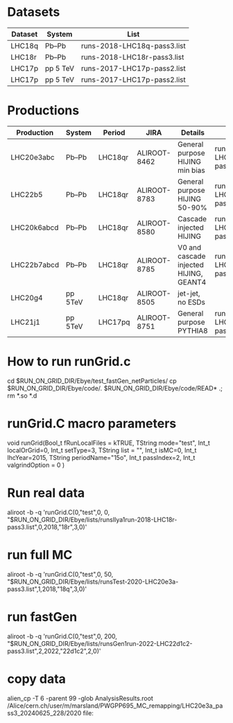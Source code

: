 # Datasets

| Dataset | System   | List                        |
| ------- | -------- | --------------------------- |
| LHC18q  | Pb–Pb    | runs-2018-LHC18q-pass3.list |
| LHC18r  | Pb–Pb    | runs-2018-LHC18r-pass3.list |
| LHC17p  | pp 5 TeV | runs-2017-LHC17p-pass2.list |
| LHC17p  | pp 5 TeV | runs-2017-LHC17p-pass2.list |

# Productions

| Production  | System  | Period  | JIRA         | Details                                | Lists                                   |
| ----------- | ------- | ------- | ------------ | -------------------------------------- | --------------------------------------- |
| LHC20e3abc  | Pb–Pb   | LHC18qr | ALIROOT-8462 | General purpose HIJING min bias        | runsMC-2020-LHC20e3[a,b,c]-pass3.list   |
| LHC22b5     | Pb–Pb   | LHC18qr | ALIROOT-8783 | General purpose HIJING 50-90%          | runsMC-2022-LHC22b5-pass3.list          |
| LHC20k6abcd | Pb–Pb   | LHC18qr | ALIROOT-8580 | Cascade injected HIJING                | runsMC-2020-LHC20k6[a,b,c,d]-pass3.list |
| LHC22b7abcd | Pb–Pb   | LHC18qr | ALIROOT-8785 | V0 and cascade injected HIJING, GEANT4 | runsMC-2022-LHC22b7[a,b,c,d]-pass3.list |
| LHC20g4     | pp 5TeV | LHC18qr | ALIROOT-8505 | jet-jet, no ESDs                       |                                         |
| LHC21j1     | pp 5TeV | LHC17pq | ALIROOT-8751 | General purpose PYTHIA8                | runsMC-2021-LHC21j1a_cent-pass2.list    |

# How to run runGrid.c
cd $RUN_ON_GRID_DIR/Ebye/test_fastGen_netParticles/
cp $RUN_ON_GRID_DIR/Ebye/code/*.* $RUN_ON_GRID_DIR/Ebye/code/READ*  .; rm *.so *.d

# runGrid.C macro parameters
void runGrid(Bool_t fRunLocalFiles = kTRUE,
             TString mode="test",
             Int_t localOrGrid=0,
             Int_t setType=3,
             TString list = "",
             Int_t isMC=0,
             Int_t lhcYear=2015,
             TString periodName="15o",
             Int_t passIndex=2,
             Int_t valgrindOption = 0
             )
# Run real data
aliroot -b -q 'runGrid.C(0,"test",0,  0, "$RUN_ON_GRID_DIR/Ebye/lists/runsIlya1run-2018-LHC18r-pass3.list",0,2018,"18r",3,0)'


# run full MC
aliroot -b -q 'runGrid.C(0,"test",0,  50, "$RUN_ON_GRID_DIR/Ebye/lists/runsTest-2020-LHC20e3a-pass3.list",1,2018,"18q",3,0)'


# run fastGen
aliroot -b -q 'runGrid.C(0,"test",0,  200, "$RUN_ON_GRID_DIR/Ebye/lists/runsGen1run-2022-LHC22d1c2-pass3.list",2,2022,"22d1c2",2,0)'

# copy data
alien_cp -T 6 -parent 99 -glob AnalysisResults.root /Alice/cern.ch/user/m/marsland/PWGPP695_MC_remapping/LHC20e3a_pass3_20240625_228/2020 file:




